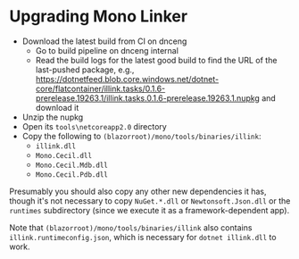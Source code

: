 # Upgrading Mono Linker

 * Download the latest build from CI on dnceng
   * Go to build pipeline on dnceng internal
   * Read the build logs for the latest good build to find the URL of the last-pushed package, e.g., https://dotnetfeed.blob.core.windows.net/dotnet-core/flatcontainer/illink.tasks/0.1.6-prerelease.19263.1/illink.tasks.0.1.6-prerelease.19263.1.nupkg and download it
 * Unzip the nupkg
 * Open its `tools\netcoreapp2.0` directory
 * Copy the following to `(blazorroot)/mono/tools/binaries/illink`:
    * `illink.dll`
    * `Mono.Cecil.dll`
    * `Mono.Cecil.Mdb.dll`
    * `Mono.Cecil.Pdb.dll`

Presumably you should also copy any other new dependencies it has, though it's not necessary to copy `NuGet.*.dll` or `Newtonsoft.Json.dll` or the `runtimes` subdirectory (since we execute it as a framework-dependent app).

Note that `(blazorroot)/mono/tools/binaries/illink` also contains `illink.runtimeconfig.json`, which is necessary for `dotnet illink.dll` to work.

